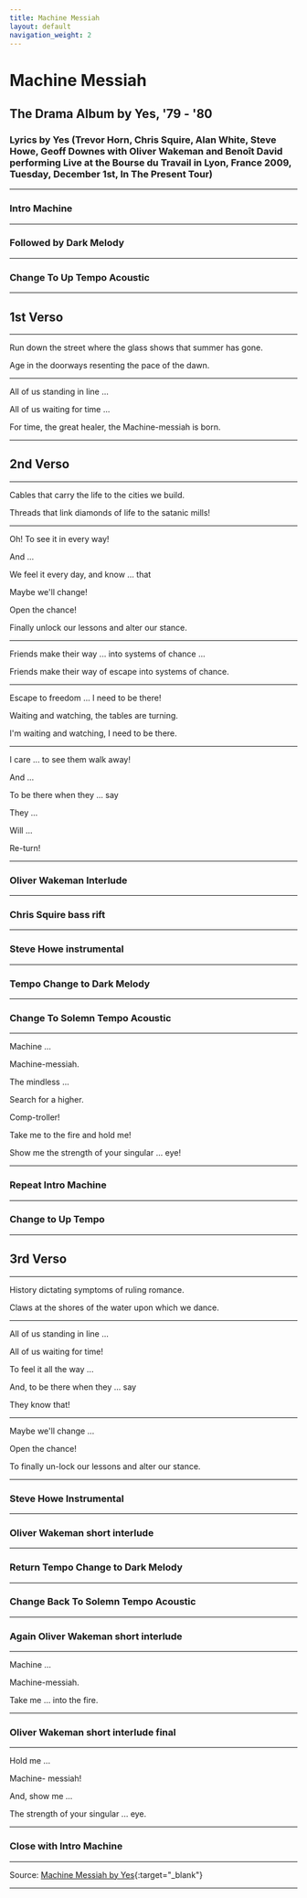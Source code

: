 ```yaml
---
title: Machine Messiah
layout: default
navigation_weight: 2
---
```

# Machine Messiah

## The Drama Album by Yes, '79 - '80

### Lyrics by Yes (Trevor Horn, Chris Squire, Alan White, Steve Howe, Geoff Downes with Oliver Wakeman and Benoît David performing Live at the Bourse du Travail in Lyon, France 2009, Tuesday, December 1st, In The Present Tour)

***

### Intro Machine

***

### Followed by Dark Melody

***

### Change To Up Tempo Acoustic

***

## 1st Verso

***

Run down the street where the glass shows that summer has gone.

Age in the doorways resenting the pace of the dawn.

***

All of us standing in line ...

All of us waiting for time ...

For time, the great healer, the Machine-messiah is born.

***

## 2nd Verso

***

Cables that carry the life to the cities we build.

Threads that link diamonds of life to the satanic mills!

***

Oh! To see it in every way!

And ...

We feel it every day, and know ... that

Maybe we'll change!

Open the chance!

Finally unlock our lessons and alter our stance.

***

Friends make their way ... into systems of chance ...

Friends make their way of escape into systems of chance.

***

Escape to freedom ... I need to be there!

Waiting and watching, the tables are turning.

I'm waiting and watching, I need to be there.

***

I care ... to see them walk away!

And ...

To be there when they ... say

They ...

Will ...

Re-turn!

***

### Oliver Wakeman Interlude

***

### Chris Squire bass rift

***

### Steve Howe instrumental

***

### Tempo Change to Dark Melody

***

### Change To Solemn Tempo Acoustic

***

Machine ...

Machine-messiah.

The mindless ...

Search for a higher.

Comp-troller!

Take me to the fire and hold me!

Show me the strength of your singular ... eye!

***

### Repeat Intro Machine

***

### Change to Up Tempo

***

## 3rd Verso

***

History dictating symptoms of ruling romance.

Claws at the shores of the water upon which we dance.

***

All of us standing in line ...

All of us waiting for time!

To feel it all the way ...

And, to be there when they ... say 

They know that!

***

Maybe we'll change ...

Open the chance!

To finally un-lock our lessons and alter our stance.

***

### Steve Howe Instrumental

***

### Oliver Wakeman short interlude

***

### Return Tempo Change to Dark Melody

***

### Change Back To Solemn Tempo Acoustic

***

### Again Oliver Wakeman short interlude

***

Machine ...

Machine-messiah.

Take me ... into the fire.

***

### Oliver Wakeman short interlude final

***

Hold me ...

Machine- messiah!

And, show me ...

The strength of your singular ... eye.

***

### Close with Intro Machine

***

 Source: [Machine Messiah by Yes](https://youtu.be/PbrO7rO2_rw){:target="_blank"}

***
